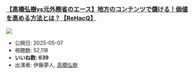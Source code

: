 ### [【高橋弘樹vs元外務省のエース】地方のコンテンツで儲ける！価値を高める方法とは？【ReHacQ】](https://www.youtube.com/watch?v=QdrwEObi_H0)
[![](https://img.youtube.com/vi/QdrwEObi_H0/sddefault.jpg)](https://www.youtube.com/watch?v=QdrwEObi_H0)
-   公開日: 2025-05-07
-   視聴数: 52,118
-   **いいね数: 639**
-   出演者: 伊藤夢人, [高橋弘樹](/rehacq_fan/people/高橋弘樹 "wikilink")
